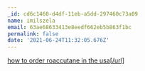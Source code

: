 ```yaml
---
_id: cd6c1460-d4df-11eb-a5dd-297460c73a09
name: imilszela
email: 63ae68633413e8eedf662eb5b863f1bc
permalink: false
date: '2021-06-24T11:32:05.676Z'
---
```

<a href=https://vsaccutanev.com>how to order roaccutane in the usa[/url]

